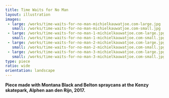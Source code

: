 ```yaml
---
title: Time Waits for No Man
layout: illustration
images:
 - large: /works/time-waits-for-no-man-michielkauwatjoe.com-large.jpg
   small: /works/time-waits-for-no-man-michielkauwatjoe.com-small.jpg
 - large: /works/time-waits-for-no-man-1-michielkauwatjoe.com-large.jpg
   small: /works/time-waits-for-no-man-1-michielkauwatjoe.com-small.jpg
 - large: /works/time-waits-for-no-man-2-michielkauwatjoe.com-large.jpg
   small: /works/time-waits-for-no-man-2-michielkauwatjoe.com-small.jpg
 - large: /works/time-waits-for-no-man-3-michielkauwatjoe.com-large.jpg
   small: /works/time-waits-for-no-man-3-michielkauwatjoe.com-small.jpg
type: piece
ratio: wide
orientation: landscape
---
```


**Piece made with Montana Black and Belton spraycans at the Kenzy skatepark, Alphen aan den Rijn, 2017.**
